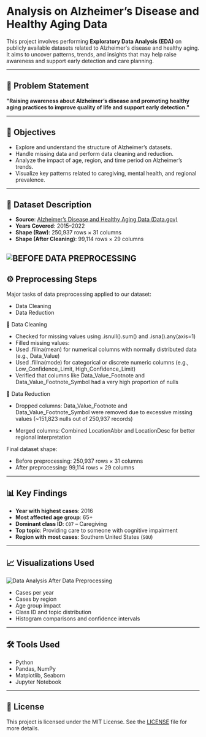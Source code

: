 # Analysis on Alzheimer’s Disease and Healthy Aging Data

This project involves performing **Exploratory Data Analysis (EDA)** on publicly available datasets related to Alzheimer's disease and healthy aging. It aims to uncover patterns, trends, and insights that may help raise awareness and support early detection and care planning.

---

## 📌 Problem Statement

**"Raising awareness about Alzheimer’s disease and promoting healthy aging practices to improve quality of life and support early detection."**

---

## 🎯 Objectives

- Explore and understand the structure of Alzheimer’s datasets.
- Handle missing data and perform data cleaning and reduction.
- Analyze the impact of age, region, and time period on Alzheimer’s trends.
- Visualize key patterns related to caregiving, mental health, and regional prevalence.

---

## 🧾 Dataset Description

- **Source**: [Alzheimer’s Disease and Healthy Aging Data (Data.gov)](https://catalog.data.gov/dataset/alzheimers-disease-and-healthy-aging-data)
- **Years Covered**: 2015–2022
- **Shape (Raw)**: 250,937 rows × 31 columns  
- **Shape (After Cleaning)**: 99,114 rows × 29 columns

![BEFOFE DATA PREPROCESSING](BEFORE-DATA-PREPROCESSING-VISUALIZATION)
---

## ⚙️ Preprocessing Steps

Major tasks of data preprocessing applied to our dataset:
- Data Cleaning
- Data Reduction

🔹 Data Cleaning
- Checked for missing values using .isnull().sum() and .isna().any(axis=1)
- Filled missing values:
- Used .fillna(mean) for numerical columns with normally distributed data (e.g., Data_Value)
- Used .fillna(mode) for categorical or discrete numeric columns (e.g., Low_Confidence_Limit, High_Confidence_Limit)
- Verified that columns like Data_Value_Footnote and Data_Value_Footnote_Symbol had a very high proportion of nulls

🔹 Data Reduction
- Dropped columns:
Data_Value_Footnote and Data_Value_Footnote_Symbol were removed due to excessive missing values (~151,823 nulls out of 250,937 records)

- Merged columns:
Combined LocationAbbr and LocationDesc for better regional interpretation

Final dataset shape:
- Before preprocessing: 250,937 rows × 31 columns
- After preprocessing: 99,114 rows × 29 columns

---

## 📊 Key Findings

- **Year with highest cases**: 2016  
- **Most affected age group**: 65+  
- **Dominant class ID**: `C07` – Caregiving  
- **Top topic**: Providing care to someone with cognitive impairment  
- **Region with most cases**: Southern United States (`SOU`)

---

## 📈 Visualizations Used
![Data Analysis After Data Preprocessing](Data-Analysis)
- Cases per year
- Cases by region
- Age group impact
- Class ID and topic distribution
- Histogram comparisons and confidence intervals

---

## 🛠️ Tools Used

- Python
- Pandas, NumPy
- Matplotlib, Seaborn
- Jupyter Notebook

---

## 📜 License

This project is licensed under the MIT License. See the [LICENSE](LICENSE) file for more details.


